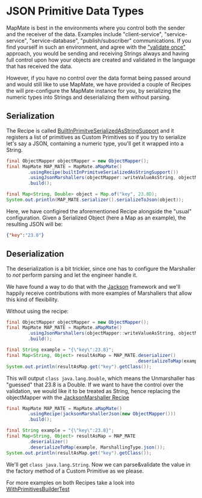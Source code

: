 # JSON Primitive Data Types

MapMate is best in the environments where you control both the sender and the receiver of the data. Examples include "client-service", "service-service", "service-database", "publish/subscriber" communications. If you find yourself in such an environment, and agree with the ["validate once"](Concepts.md#string-representation) approach, you would be sending and receiving Strings always and having full control upon how your objects are created and validated in the language that has received the data.

However, if you have no control over the data format being passed around and would still like to use MapMate, we have provided a couple of Recipes the will pre-configure the MapMate instance for you, by serializing the numeric types into Strings and deserializing them without parsing. 

## Serialization

The Recipe is called [BuiltInPrimitveSerializedAsStringSupport](../core/src/main/java/com/envimate/mapmate/builder/recipes/primitives/BuiltInPrimitveSerializedAsStringSupport.java) and it registers a list of primitives as Custom Primitives so if you try to serialize let's say a JSON, containing a numeric type, you'll get it wrapped into a String.

```java
final ObjectMapper objectMapper = new ObjectMapper();
final MapMate MAP_MATE = MapMate.aMapMate()
        .usingRecipe(builtInPrimitveSerializedAsStringSupport())
        .usingJsonMarshallers(objectMapper::writeValueAsString, objectMapper::readValue)
        .build();

final Map<String, Double> object = Map.of("key", 23.8D);
System.out.println(MAP_MATE.serializer().serializeToJson(object));
```

Here, we have configired the aforementioned Recipe alongside the "usual" configuration. Given a Serialized Object (here a Map as an example), the resulting JSON will be:

```json
{"key":"23.8"}
```

## Deserialization

The deserialization is a bit trickier, since one has to configure the Marshaller to _not_ perform parsing and let the engineer handle it.

We have found a way to do that with the [Jackson](https://github.com/FasterXML/jackson) framework and we'll happily receive contributions with more examples of Marshallers that allow this kind of flexibility.

Without using the recipe:

```java
final ObjectMapper objectMapper = new ObjectMapper();
final MapMate MAP_MATE = MapMate.aMapMate()
        .usingJsonMarshallers(objectMapper::writeValueAsString, objectMapper::readValue)
        .build();

final String example = "{\"key\":23.8}";
final Map<String, Object> resultAsMap = MAP_MATE.deserializer()
                                                .deserializeToMap(example, MarshallingType.json());
System.out.println(resultAsMap.get("key").getClass());
```

This will output `class java.lang.Double`, which means the Unmarshaller has "guessed" that 23.8 is a Double. If we want to have the control over the validation, we would like it to be treated as String, hence replacing the objectMapper with the [JacksonMarshaller Recipe](../core/src/main/java/com/envimate/mapmate/builder/recipes/marshallers/jackson/JacksonMarshaller.java)
 
```java
final MapMate MAP_MATE = MapMate.aMapMate()
        .usingRecipe(jacksonMarshallerJson(new ObjectMapper()))
        .build();

final String example = "{\"key\":23.8}";
final Map<String, Object> resultAsMap = MAP_MATE
        .deserializer()
        .deserializeToMap(example, MarshallingType.json());
System.out.println(resultAsMap.get("key").getClass());
```

We'll get `class java.lang.String`. Now we can parse&validate the value in the factory method of a Custom Primitive as we please.

For more examples on both Recipes take a look into [WithPrimitivesBuilderTest](../core/src/test/java/com/envimate/mapmate/builder/lowlevel/withPrimitives/WithPrimitivesBuilderTest.java)
